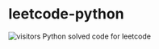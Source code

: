 # leetcode-python 
![visitors](https://visitor-badge.glitch.me/badge?page_id=page.id)
Python solved code for leetcode
